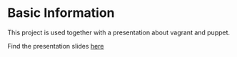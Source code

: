 # Basic Information

This project is used together with a presentation about vagrant and puppet.

Find the presentation slides [here](https://docs.google.com/presentation/d/10o7vphK9DtYvtiFv3E6lF7WLb06uqk6FCAfhd7IkFOU/edit?usp=sharing)